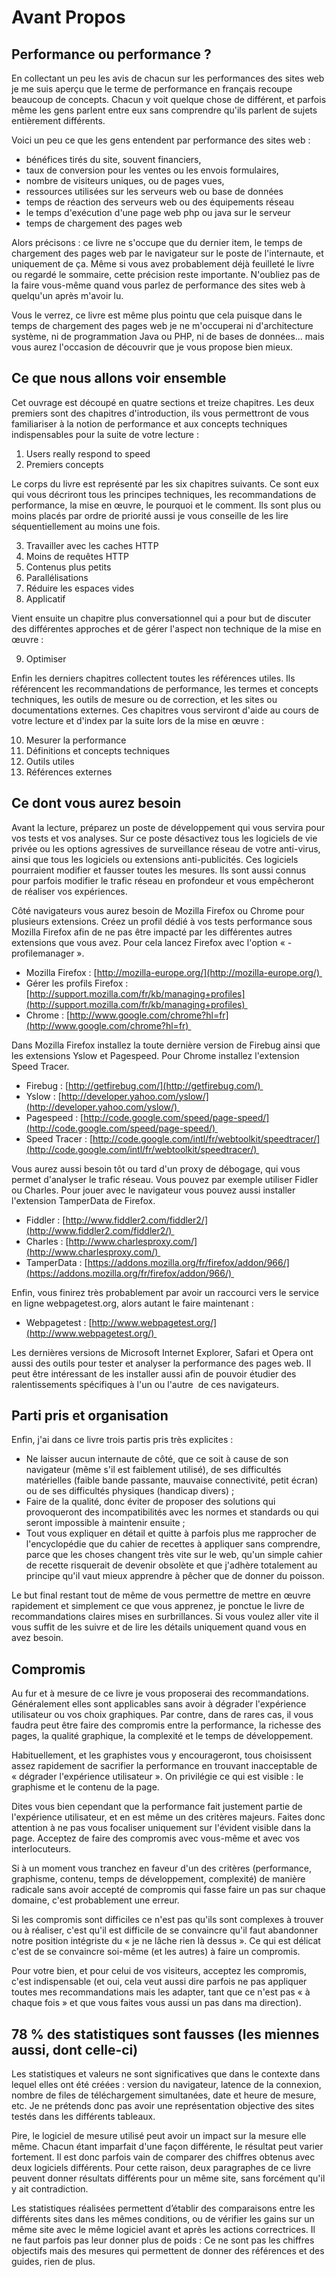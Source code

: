 Avant Propos
==========

Performance ou performance ?
---------------------------------------------

En collectant un peu les avis de chacun sur les performances des sites
web je me suis aperçu que le terme de performance en français recoupe
beaucoup de concepts. Chacun y voit quelque chose de différent, et
parfois même les gens parlent entre eux sans comprendre qu'ils parlent
de sujets entièrement différents.

Voici un peu ce que les gens entendent par performance des sites web :

-   bénéfices tirés du site, souvent financiers,
-   taux de conversion pour les ventes ou les envois formulaires,
-   nombre de visiteurs uniques, ou de pages vues,
-   ressources utilisées sur les serveurs web ou base de données
-   temps de réaction des serveurs web ou des équipements réseau
-   le temps d'exécution d'une page web php ou java sur le serveur
-   temps de chargement des pages web

Alors précisons : ce livre ne s'occupe que du dernier item, le temps de
chargement des pages web par le navigateur sur le poste de l'internaute,
et uniquement de ça. Même si vous avez probablement déjà feuilleté le
livre ou regardé le sommaire, cette précision reste importante.
N'oubliez pas de la faire vous-même quand vous parlez de performance des
sites web à quelqu'un après m'avoir lu.

Vous le verrez, ce livre est même plus pointu que cela puisque dans le
temps de chargement des pages web je ne m'occuperai ni d'architecture
système, ni de programmation Java ou PHP, ni de bases de données... mais
vous aurez l'occasion de découvrir que je vous propose bien mieux.

Ce que nous allons voir ensemble
-------------------------------------------------

Cet ouvrage est découpé en quatre sections et treize chapitres. Les deux
premiers sont des chapitres d'introduction, ils vous permettront de vous
familiariser à la notion de performance et aux concepts techniques
indispensables pour la suite de votre lecture :

1. Users really respond to speed
2. Premiers concepts

Le corps du livre est représenté par les six chapitres suivants. Ce sont
eux qui vous décriront tous les principes techniques, les
recommandations de performance, la mise en œuvre, le pourquoi et le
comment. Ils sont plus ou moins placés par ordre de priorité aussi je
vous conseille de les lire séquentiellement au moins une fois.

3. Travailler avec les caches HTTP
4. Moins de requêtes HTTP
5. Contenus plus petits
6. Parallélisations 
7. Réduire les espaces vides
8. Applicatif

Vient ensuite un chapitre plus conversationnel qui a pour but de
discuter des différentes approches et de gérer l'aspect non technique de
la mise en œuvre :

9. Optimiser  

Enfin les derniers chapitres collectent toutes les références utiles.
Ils référencent les recommandations de performance, les termes et
concepts techniques, les outils de mesure ou de correction, et les sites
ou documentations externes. Ces chapitres vous serviront d'aide au cours
de votre lecture et d'index par la suite lors de la mise en œuvre :

10. Mesurer la performance
11. Définitions et concepts techniques
12. Outils utiles
13. Références externes

Ce dont vous aurez besoin
--------------------------------

Avant la lecture, préparez un poste de développement qui vous servira
pour vos tests et vos analyses. Sur ce poste désactivez tous les
logiciels de vie privée ou les options agressives de surveillance réseau
de votre anti-virus, ainsi que tous les logiciels ou extensions
anti-publicités. Ces logiciels pourraient modifier et fausser toutes les
mesures. Ils sont aussi connus pour parfois modifier le trafic réseau en
profondeur et vous empêcheront de réaliser vos expériences.

Côté navigateurs vous aurez besoin de Mozilla Firefox ou Chrome pour
plusieurs extensions. Créez un profil dédié à vos tests performance sous
Mozilla Firefox afin de ne pas être impacté par les différentes autres
extensions que vous avez. Pour cela lancez Firefox avec l'option
« -profilemanager ».

-   Mozilla Firefox :
    [http://mozilla-europe.org/](http://mozilla-europe.org/) 
-   Gérer les profils Firefox :
    [http://support.mozilla.com/fr/kb/managing+profiles](http://support.mozilla.com/fr/kb/managing+profiles) 
-   Chrome :
    [http://www.google.com/chrome?hl=fr](http://www.google.com/chrome?hl=fr) 

Dans Mozilla Firefox installez la toute dernière version de Firebug
ainsi que les extensions Yslow et Pagespeed. Pour Chrome installez
l'extension Speed Tracer.

-   Firebug : [http://getfirebug.com/](http://getfirebug.com/) 
-   Yslow :
    [http://developer.yahoo.com/yslow/](http://developer.yahoo.com/yslow/) 
-   Pagespeed :
    [http://code.google.com/speed/page-speed/](http://code.google.com/speed/page-speed/) 
-   Speed Tracer :
    [http://code.google.com/intl/fr/webtoolkit/speedtracer/](http://code.google.com/intl/fr/webtoolkit/speedtracer/) 

Vous aurez aussi besoin tôt ou tard d'un proxy de débogage, qui vous
permet d'analyser le trafic réseau. Vous pouvez par exemple utiliser
Fidler ou Charles. Pour jouer avec le navigateur vous pouvez aussi
installer l'extension TamperData de Firefox.

-   Fiddler :
    [http://www.fiddler2.com/fiddler2/](http://www.fiddler2.com/fiddler2/) 
-   Charles :
    [http://www.charlesproxy.com/](http://www.charlesproxy.com/) 
-   TamperData :
    [https://addons.mozilla.org/fr/firefox/addon/966/](https://addons.mozilla.org/fr/firefox/addon/966/) 

Enfin, vous finirez très probablement par avoir un raccourci vers le
service en ligne webpagetest.org, alors autant le faire maintenant :

-   Webpagetest :
    [http://www.webpagetest.org/](http://www.webpagetest.org/) 

Les dernières versions de Microsoft Internet Explorer, Safari et Opera
ont aussi des outils pour tester et analyser la performance des pages
web. Il peut être intéressant de les installer aussi afin de pouvoir
étudier des ralentissements spécifiques à l'un ou l'autre  de ces
navigateurs.

Parti pris et organisation
-------------------------------

Enfin, j'ai dans ce livre trois partis pris très explicites :

-   Ne laisser aucun internaute de côté, que ce soit à cause de son
    navigateur (même s'il est faiblement utilisé), de ses difficultés
    matérielles (faible bande passante, mauvaise connectivité, petit
    écran) ou de ses difficultés physiques (handicap divers) ;
-   Faire de la qualité, donc éviter de proposer des solutions qui
    provoqueront des incompatibilités avec les normes et standards ou
    qui seront impossible à maintenir ensuite ;
-   Tout vous expliquer en détail et quitte à parfois plus me rapprocher
    de l'encyclopédie que du cahier de recettes à appliquer sans
    comprendre, parce que les choses changent très vite sur le web,
    qu'un simple cahier de recette risquerait de devenir obsolète et que
    j'adhère totalement au principe qu'il vaut mieux apprendre à pêcher
    que de donner du poisson.

Le but final restant tout de même de vous permettre de mettre en œuvre
rapidement et simplement ce que vous apprenez, je ponctue le livre de
recommandations claires mises en surbrillances. Si vous voulez aller
vite il vous suffit de les suivre et de lire les détails uniquement
quand vous en avez besoin.

Compromis
---------------

Au fur et à mesure de ce livre je vous proposerai des recommandations.
Généralement elles sont applicables sans avoir à dégrader l'expérience
utilisateur ou vos choix graphiques. Par contre, dans de rares cas, il
vous faudra peut être faire des compromis entre la performance, la
richesse des pages, la qualité graphique, la complexité et le temps de
développement. 

Habituellement, et les graphistes vous y encourageront, tous choisissent
assez rapidement de sacrifier la performance en trouvant inacceptable de
« dégrader l'expérience utilisateur ». On privilégie ce qui est
visible : le graphisme et le contenu de la page.

Dites vous bien cependant que la performance fait justement partie de
l'expérience utilisateur, et en est même un des critères majeurs. Faites
donc attention à ne pas vous focaliser uniquement sur l'évident visible
dans la page. Acceptez de faire des compromis avec vous-même et avec vos
interlocuteurs.

Si à un moment vous tranchez en faveur d'un des critères (performance,
graphisme, contenu, temps de développement, complexité) de manière
radicale sans avoir accepté de compromis qui fasse faire un pas sur
chaque domaine, c'est probablement une erreur.

Si les compromis sont difficiles ce n'est pas qu'ils sont complexes à
trouver ou à réaliser, c'est qu'il est difficile de se convaincre qu'il
faut abandonner notre position intégriste du « je ne lâche rien là
dessus ». Ce qui est délicat c'est de se convaincre soi-même (et les
autres) à faire un compromis.

Pour votre bien, et pour celui de vos visiteurs, acceptez les compromis,
c'est indispensable (et oui, cela veut aussi dire parfois ne pas
appliquer toutes mes recommandations mais les adapter, tant que ce n'est
pas « à chaque fois » et que vous faites vous aussi un pas dans ma
direction).

78 % des statistiques sont fausses (les miennes aussi, dont celle-ci)
---------------------------------------------------------------------------------

Les statistiques et valeurs ne sont significatives que dans le contexte
dans lequel elles ont été créées : version du navigateur, latence de la
connexion, nombre de files de téléchargement simultanées, date et heure
de mesure, etc. Je ne prétends donc pas avoir une représentation
objective des sites testés dans les différents tableaux.

Pire, le logiciel de mesure utilisé peut avoir un impact sur la mesure
elle même. Chacun étant imparfait d'une façon différente, le résultat
peut varier fortement. Il est donc parfois vain de comparer des chiffres
obtenus avec deux logiciels différents. Pour cette raison, deux
paragraphes de ce livre peuvent donner résultats différents pour un même
site, sans forcément qu'il y ait contradiction.

Les statistiques réalisées permettent d’établir des comparaisons entre
les différents sites dans les mêmes conditions, ou de vérifier les gains
sur un même site avec le même logiciel avant et après les actions
correctrices. Il ne faut parfois pas leur donner plus de poids : Ce ne
sont pas les chiffres objectifs mais des mesures qui permettent de
donner des références et des guides, rien de plus.

